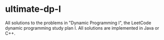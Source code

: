 # ultimate-dp-I
All solutions to the problems in "Dynamic Programming I", the LeetCode dynamic programming study plan I. All solutions are implemented in Java or C++.
